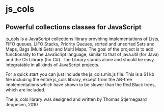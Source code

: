 # js_cols
## Powerful collections classes for JavaScript
js_cols is a JavaScript collections library providing implementations of Lists, FIFO queues, LIFO Stacks, Priority Queues, sorted and unsorted Sets and Maps, Bags (Multi Sets) and Multi Maps.
The goal of the project is to add functionality to the JavaScript language, similar to that of java.util (for Java) and the C5 Library (for C#).
The Library stands alone and should be easy integratable in all kinds of JavaScript projects. 

For a quick start you can just include the js_cols.min.js file. This is a 61 kb file including the entire js_cols library, except from the AB-tree implementations which have shown to be slower than the Red Black trees, which are included.

The js_cols library was designed and written by Thomas Stjernegaard Jeppesen, 2010